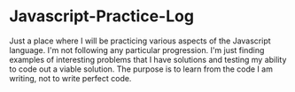# Javascript-Practice-Log
Just a place where I will be practicing various aspects of the Javascript language. I'm not following any particular progression. I'm just finding examples of interesting problems that I have solutions and testing my ability to code out a viable solution. The purpose is to learn from the code I am writing, not to write perfect code.
